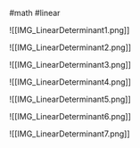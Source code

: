 #math #linear 

![[IMG_LinearDeterminant1.png]]

![[IMG_LinearDeterminant2.png]]

![[IMG_LinearDeterminant3.png]]

![[IMG_LinearDeterminant4.png]]

![[IMG_LinearDeterminant5.png]]

![[IMG_LinearDeterminant6.png]]

![[IMG_LinearDeterminant7.png]]